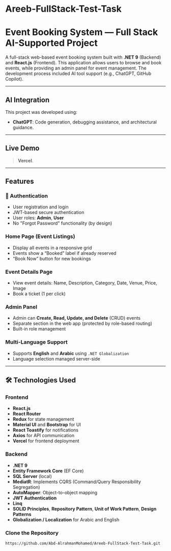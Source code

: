 # Areeb-FullStack-Test-Task

#  Event Booking System — Full Stack AI-Supported Project

A full-stack web-based event booking system built with **.NET 9** (Backend) and **React.js** (Frontend). This application allows users to browse and book events, while providing an admin panel for event management. The development process included AI tool support (e.g., ChatGPT, GitHub Copilot).

---

##  AI Integration

This project was developed using:
- **ChatGPT**: Code generation, debugging assistance, and architectural guidance.

---

##  Live Demo

> **Vercel**.

---

##  Features

### 👤 Authentication
- User registration and login
- JWT-based secure authentication
- User roles: **Admin**, **User**
- No "Forgot Password" functionality (by design)

###  Home Page (Event Listings)
- Display all events in a responsive grid
- Events show a “Booked” label if already reserved
- “Book Now” button for new bookings

###  Event Details Page
- View event details: Name, Description, Category, Date, Venue, Price, Image
- Book a ticket (1 per click)

###  Admin Panel
- Admin can **Create, Read, Update, and Delete** (CRUD) events
- Separate section in the web app (protected by role-based routing)
- Built-in role management

###  Multi-Language Support
- Supports **English** and **Arabic** using `.NET Globalization`
- Language selection managed server-side

---

## 🛠 Technologies Used

### Frontend
- **React.js**
- **React Router**
- **Redux** for state management
- **Material UI** and **Bootstrap** for UI
- **React Toastify** for notifications
- **Axios** for API communication
- **Vercel** for frontend deployment

### Backend
- **.NET 9**
- **Entity Framework Core** (EF Core)
- **SQL Server** (local)
- **MediatR**: Implements CQRS (Command/Query Responsibility Segregation)
- **AutoMapper**: Object-to-object mapping
- **JWT Authentication**
- **Linq**
- **SOLID Principles**, **Repository Pattern**, **Unit of Work Pattern**, **Design Patterns**
- **Globalization / Localization** for Arabic and English

### Clone the Repository
```bash
https://github.com/Abd-AlrahmanMohamed/Areeb-FullStack-Test-Task.git


